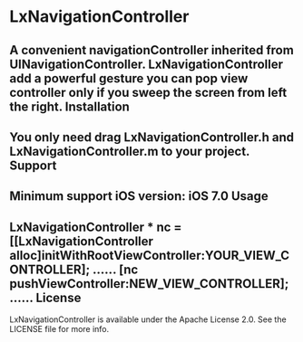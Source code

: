 # LxNavigationController
A convenient navigationController inherited from UINavigationController. LxNavigationController add a powerful gesture you can pop view controller only if you sweep the screen from left the right.
Installation
------------
  You only need drag LxNavigationController.h and LxNavigationController.m to your project.
Support
------------
  Minimum support iOS version: iOS 7.0
Usage
----------
  LxNavigationController * nc = [[LxNavigationController alloc]initWithRootViewController:YOUR_VIEW_CONTROLLER];
  ......
  [nc pushViewController:NEW_VIEW_CONTROLLER];
  ......
License
-----------
LxNavigationController is available under the Apache License 2.0. See the LICENSE file for more info.

